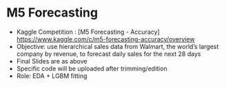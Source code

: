 # M5 Forecasting
- Kaggle Competition : [M5 Forecasting - Accuracy] https://www.kaggle.com/c/m5-forecasting-accuracy/overview
- Objective: use hierarchical sales data from Walmart, the world’s largest company by revenue, to forecast daily sales for the next 28 days
- Final Slides are as above
- Specific code will be uploaded after trimming/edition
- Role: EDA + LGBM fitting
